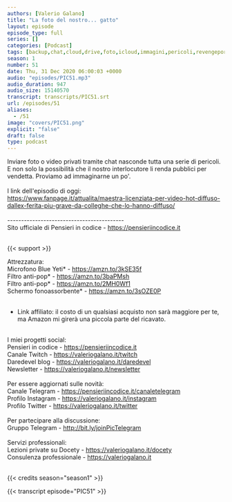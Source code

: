 ```yaml
---
authors: [Valerio Galano]
title: "La foto del nostro... gatto"
layout: episode
episode_type: full
series: []
categories: [Podcast]
tags: [backup,chat,cloud,drive,foto,icloud,immagini,pericoli,revengeporn,telegram,video,whatsapp]
season: 1
number: 51
date: Thu, 31 Dec 2020 06:00:03 +0000
audio: "episodes/PIC51.mp3"
audio_duration: 947
audio_size: 15140570
transcript: transcripts/PIC51.srt
url: /episodes/51
aliases: 
  - /51
image: "covers/PIC51.png"
explicit: "false"
draft: false
type: podcast
---
```

Inviare foto o video privati tramite chat nasconde tutta una serie di pericoli. E non solo la possibilità che il nostro interlocutore li renda pubblici per vendetta. Proviamo ad immaginarne un po'.<br />
<br />
I link dell'episodio di oggi: <br />
<a href="https://www.fanpage.it/attualita/maestra-licenziata-per-video-hot-diffuso-dallex-ferita-piu-grave-da-colleghe-che-lo-hanno-diffuso/" rel="noopener">https://www.fanpage.it/attualita/maestra-licenziata-per-video-hot-diffuso-dallex-ferita-piu-grave-da-colleghe-che-lo-hanno-diffuso/</a><br />
<br />
------------------------------------------<br />
Sito ufficiale di Pensieri in codice - <a href="https://pensieriincodice.it" rel="noopener">https://pensieriincodice.it</a> <br />
<br />


{{< support >}}

Attrezzatura:<br />
Microfono Blue Yeti* - <a href="https://amzn.to/3kSE35f" rel="noopener">https://amzn.to/3kSE35f</a>  <br />
Filtro anti-pop* - <a href="https://amzn.to/3baPMsh" rel="noopener">https://amzn.to/3baPMsh</a>  <br />
Filtro anti-pop* - <a href="https://amzn.to/2MH0Wf1" rel="noopener">https://amzn.to/2MH0Wf1</a>  <br />
Schermo fonoassorbente* - <a href="https://amzn.to/3sOZE0P" rel="noopener">https://amzn.to/3sOZE0P</a>  <br />
<br />
* Link affiliato: il costo di un qualsiasi acquisto non sarà maggiore per te, ma Amazon mi girerà una piccola parte del ricavato. <br />
<br />
I miei progetti social:<br />
Pensieri in codice - <a href="https://pensieriincodice.it" rel="noopener">https://pensieriincodice.it</a> <br />
Canale Twitch - <a href="https://valeriogalano.it/twitch" rel="noopener">https://valeriogalano.it/twitch</a> <br />
Daredevel blog - <a href="https://valeriogalano.it/daredevel" rel="noopener">https://valeriogalano.it/daredevel</a> <br />
Newsletter - <a href="https://valeriogalano.it/newsletter" rel="noopener">https://valeriogalano.it/newsletter</a> <br />
<br />
Per essere aggiornati sulle novità:<br />
Canale Telegram - <a href="https://pensieriincodice.it/canaletelegram" rel="noopener">https://pensieriincodice.it/canaletelegram</a> <br />
Profilo Instagram - <a href="https://valeriogalano.it/instagram" rel="noopener">https://valeriogalano.it/instagram</a> <br />
Profilo Twitter - <a href="https://valeriogalano.it/twitter" rel="noopener">https://valeriogalano.it/twitter</a> <br />
<br />
Per partecipare alla discussione:<br />
Gruppo Telegram - <a href="http://bit.ly/joinPicTelegram" rel="noopener">http://bit.ly/joinPicTelegram</a> <br />
<br />
Servizi professionali:<br />
Lezioni private su Docety - <a href="https://valeriogalano.it/docety" rel="noopener">https://valeriogalano.it/docety</a> <br />
Consulenza professionale - <a href="https://valeriogalano.it" rel="noopener">https://valeriogalano.it</a> <br />
<br />


{{< credits season="season1" >}}

<!-- more -->

{{< transcript episode="PIC51" >}}